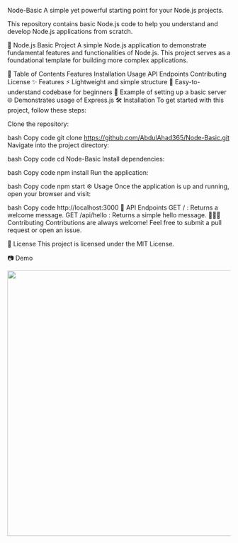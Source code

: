 Node-Basic
A simple yet powerful starting point for your Node.js projects.

This repository contains basic Node.js code to help you understand and develop Node.js applications from scratch.

🚀 Node.js Basic Project
A simple Node.js application to demonstrate fundamental features and functionalities of Node.js. This project serves as a foundational template for building more complex applications.

📜 Table of Contents
Features
Installation
Usage
API Endpoints
Contributing
License
✨ Features
⚡ Lightweight and simple structure
📝 Easy-to-understand codebase for beginners
🔧 Example of setting up a basic server
🌐 Demonstrates usage of Express.js
🛠️ Installation
To get started with this project, follow these steps:

Clone the repository:

bash
Copy code
git clone https://github.com/AbdulAhad365/Node-Basic.git
Navigate into the project directory:

bash
Copy code
cd Node-Basic
Install dependencies:

bash
Copy code
npm install
Run the application:

bash
Copy code
npm start
⚙️ Usage
Once the application is up and running, open your browser and visit:

bash
Copy code
http://localhost:3000
📑 API Endpoints
GET / : Returns a welcome message.
GET /api/hello : Returns a simple hello message.
🧑‍🤝‍🧑 Contributing
Contributions are always welcome! Feel free to submit a pull request or open an issue.

📜 License
This project is licensed under the MIT License.

📷 Demo
<p align="center"> <img src="https://media.giphy.com/media/L1R1tvI9svkIWwpVYr/giphy.gif" width="600"/> </p>
